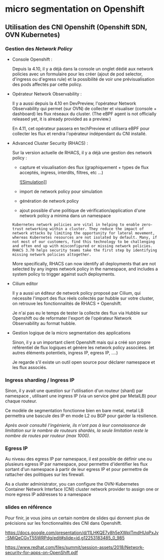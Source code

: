 # micro segmentation on Openshift

## Utilisation des CNI Openshift (Openshift SDN, OVN Kubernetes)

### Gestion des _Network Policy_

* Console Openshift : 

    Depuis la 4.10, il y a déjà dans la console un onglet dédié aux network policies avec un formulaire pour les créer (ajout de pod selector, d'ingress ou d'egress rule) et la possibilité de voir une prévisualisation des pods affectés par cette policy.

* Opérateur Network Observability :

    Il y a aussi depuis la 4.10 en DevPreview, l'opérateur Network Observability qui permet (sur OVN) de collecter et visualiser (console + dashboard) les flux réseaux du cluster.  (The eBPF agent is not officially released yet, it is already provided as a preview.)
    
    En 4.11, cet opérateur passera en techPreview et utilisera eBPF pour collecter les flux et rendra l'opérateur indépendant du CNI installé.

* Advanced Cluster Security (RHACS) :
 
   Sur la version actuelle de RHACS, il y a déjà une gestion des network policy : 
   
     * capture et visualisation des flux (graphiquement + types de flux acceptés, ingress, interdits, filtres, etc ...)
     
     	[![Simulation]](acs-netpol-sim.png)]
     
     * import de network policy pour simulation 
     
     * génération de network policy
     
     * ajout possible d'une politique de vérification/application d'une network policy a minima dans un namespace

    `Kubernetes network policies are vital in helping to enable zero-trust networking within a cluster. They reduce the impact of network attacks by limiting the opportunity for lateral movement, whereas Kubernetes resources are not isolated by default. Many, if not most of our customers, find this technology to be challenging and often end up with misconfigured or missing network policies. RHACS 3.70 helps security teams take the first step by identifying missing network policies altogether.`
    
    More specifically, RHACS  can now identify all deployments that are not selected by any ingres  network policy in the namespace, and includes a system policy to trigger against such deployments.  


* Cilium editor

    Il y a aussi un éditeur de network policy proposé par Cilium, qui nécessite l'import des flux réels collectés par hubble sur votre cluster, on retrouve les fonctionnalités de RHACS + Openshift.
    
    Je n'ai pas eu le temps de tester la collecte des flux via Hubble sur Openshift ou de reformater l'export de l'opérateur Network Observability au format hubble.

* Gestion logique de la micro segmentation des applications

    Sinon, il y a un important client Openshift mais qui a créé son propre référentiel de flux logiques et génère les network policy associées. (et autres éléments potentiels, ingress IP, egress IP, ....)

    Je regarde s'il existe un outil open source pour déclarer namespace et les flux associés.

### Ingress sharding / Ingress IP

   Sinon, il y avait une question sur l'utilisation d'un routeur (shard) par namespace , utilisant une ingress IP (via un service géré par MetalLB) pour chaque routeur.
 
   Ce modèle de segmentation fonctionne bien en bare metal, metal LB permettra une bascule des IP en mode L2 ou BGP pour garder la résilience.
    
   _Après avoir consulté l'ingénierie, ils n'ont pas à leur connaissance de limitation sur le nombre de routeurs shardés, la seule limitation reste le nombre de routes par routeur (max 1000)._

### Egress IP

   Au niveau des egress IP par namespace, il est possible de définir une ou plusieurs egress IP par namespace, pour permettre d'identifier les flux sortant d'un namespace à partir de leur egress IP et pour permettre de rattacher des politiques sur les firewall.

   As a cluster administrator, you can configure the OVN-Kubernetes Container Network Interface (CNI) cluster network provider to assign one or more egress IP addresses to a namespace

### slides en référence

   Pour finir, je vous joins un certain nombre de slides qui donnent plus de précisions sur les fonctionnalités des CNI dans Openshift.

https://docs.google.com/presentation/d/11LHKQE7y8h5eXWpITmdHUqPxJv-SMjQeCGvT55WRPdg/edit#slide=id.g12253183485_0_985

https://www.redhat.com/files/summit/session-assets/2018/Network-security-for-apps-on-OpenShift.pdf
